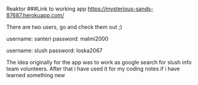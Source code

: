Reaktor
###Link to working app https://mysterious-sands-87687.herokuapp.com/

There are two users, go and check them out ;)

username: santeri password: malmi2000

username: slush password: loska2067

The idea originally for the app was to work as google search for slush info team volunteers. After that i have used it for my coding notes if i have learned something new